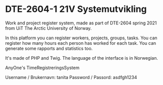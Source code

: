 # DTE-2604-1 21V Systemutvikling

Work and project register system, made as part of DTE-2604 spring 2021 from UiT The Arctic University of Norway.

In this platform you can register workers, projects, groups, tasks.
You can register how many hours each person has worked for each task.
You can generate some rapports and statistics too.

It's made of PHP and Twig. The language of the interface is in Norwegian.

AnyOne's TimeRegistreringsSystem

Username / Brukernavn: tanita
Password / Passord: asdfgh1234
